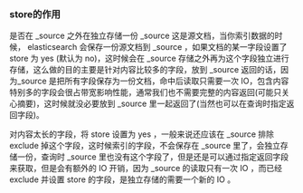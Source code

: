 ### store的作用
是否在 _source 之外在独立存储一份
 _source 这是源文档，当你索引数据的时候， elasticsearch 会保存一份源文档到 _source ，如果文档的某一字段设置了 store 为 yes (默认为 no)，这时候会在 _source 存储之外再为这个字段独立进行存储，这么做的目的主要是针对内容比较多的字段，放到 _source 返回的话，因为_source 是把所有字段保存为一份文档，命中后读取只需要一次 IO，包含内容特别多的字段会很占带宽影响性能，通常我们也不需要完整的内容返回(可能只关心摘要)，这时候就没必要放到 _source 里一起返回了(当然也可以在查询时指定返回字段)。
 
对内容太长的字段，将 store 设置为 yes ，一般来说还应该在 _source 排除 exclude 掉这个字段，这时候索引的字段，不会保存在 _source 里了，会独立存储一份，查询时 _source 里也没有这个字段了，但是还是可以通过指定返回字段来获取，但是会有额外的 IO 开销，因为 _source 的读取只有一次 IO ，而已经 exclude 并设置 store 的字段，是独立存储的需要一个新的 IO 。
